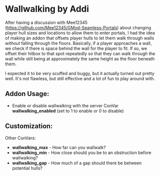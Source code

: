 # Wallwalking by Addi

After having a discussion with Mee12345 (https://github.com/Mee12345/GMod-Seamless-Portals) about changing player hull sizes and locations to allow them to enter portals, I had the idea of making an addon that offsets player hulls to let them walk through walls *without* falling through the floors. Basically, if a player approaches a wall, we check if there is space behind the wall for the player to fit. If so, we offset their hitbox to that spot repeatedly so that they can walk through the wall while still being at approximately the same height as the floor beneath them.

I expected it to be very scuffed and buggy, but it actually turned out pretty well. It's not flawless, but still effective and a lot of fun to play around with.

## **Addon Usage:**
 - Enable or disable wallwalking with the server ConVar **wallwalking_enabled** (set to 1 to enable or 0 to disable)

 ## **Customization:**
 Other ConVars:
  - **wallwalking_max** - How far can you wallwalk?
  - **wallwalking_min** - How close should you be to an obstruction before wallwalking?
  - **wallwalking_gap** - How much of a gap should there be between potential hulls?